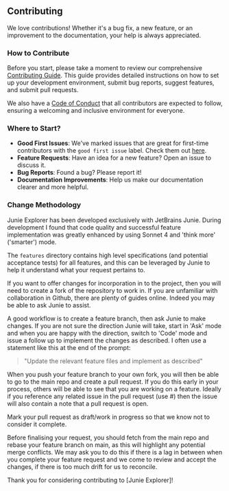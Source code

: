 ## Contributing

We love contributions! Whether it's a bug fix, a new feature, or an improvement to the documentation, your help is always appreciated.

### How to Contribute

Before you start, please take a moment to review our comprehensive [Contributing Guide](CONTRIBUTING.md). This guide provides detailed instructions on how to set up your development environment, submit bug reports, suggest features, and submit pull requests.

We also have a [Code of Conduct](CODE_OF_CONDUCT.md) that all contributors are expected to follow, ensuring a welcoming and inclusive environment for everyone.

### Where to Start?

*   **Good First Issues**: We've marked issues that are great for first-time contributors with the `good first issue` label. Check them out [here](https://github.com/dmeehan1968/junie-explorer/labels/good%20first%20issue).
*   **Feature Requests**: Have an idea for a new feature? Open an issue to discuss it.
*   **Bug Reports**: Found a bug? Please report it!
*   **Documentation Improvements**: Help us make our documentation clearer and more helpful.

### Change Methodology

Junie Explorer has been developed exclusively with JetBrains Junie.  During development
I found that code quality and successful feature implementation was greatly enhanced
by using Sonnet 4 and 'think more' ('smarter') mode.

The `features` directory contains high level specifications (and potential acceptance tests)
for all features, and this can be leveraged by Junie to help it understand what your 
request pertains to.

If you want to offer changes for incorporation in to the project, then you will need
to create a fork of the repository to work in.  If you are unfamiliar with collaboration
in Github, there are plenty of guides online.  Indeed you may be able to ask Junie to
assist.

A good workflow is to create a feature branch, then ask Junie to make changes.  If you 
are not sure the direction Junie will take, start in 'Ask' mode and when you are happy
with the direction, switch to 'Code' mode and issue a follow up to implement the changes
as described.  I often use a statement like this at the end of the prompt:

> "Update the relevant feature files and implement as described"

When you push your feature branch to your own fork, you will then be able to go to
the main repo and create a pull request.  If you do this early in your process, others
will be able to see that you are working on a feature. Ideally if you reference
any related issue in the pull request (use #<issue number>) then the issue will also
contain a note that a pull request is open.

Mark your pull request as draft/work in progress so that we know not to consider it
complete.

Before finalising your request, you should fetch from the main repo and rebase your
feature branch on main, as this will highlight any potential merge conflicts.  We may
ask you to do this if there is a lag in between when you complete your feature request
and we come to review and accept the changes, if there is too much drift for us to
reconcile.

Thank you for considering contributing to [Junie Explorer]!